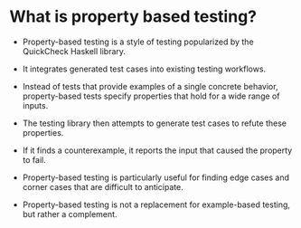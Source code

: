 # What is property based testing?
- Property-based testing is a style of testing popularized by the QuickCheck Haskell library.

- It integrates generated test cases into existing testing workflows.

- Instead of tests that provide examples of a single concrete behavior, property-based tests 
specify properties that hold for a wide range of inputs.

- The testing library then attempts to generate test cases to refute these properties.

- If it finds a counterexample, it reports the input that caused the property to fail.

- Property-based testing is particularly useful for finding edge cases and corner cases that
are difficult to anticipate.

- Property-based testing is not a replacement for example-based testing, but rather a complement.
